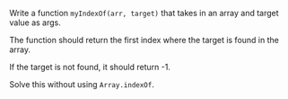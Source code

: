 Write a function `myIndexOf(arr, target)` that takes in an array and target value as args. 

The function should return the first index where the target is found in the array. 

If the target is not found, it should return -1. 

Solve this without using `Array.indexOf`.
